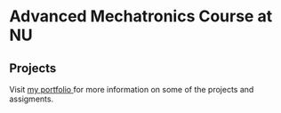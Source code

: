 # Advanced Mechatronics Course at NU

## Projects

Visit <a href="https://mariosebasco.github.io/"><u> my portfolio </u></a> for more information on some of the projects and assigments.